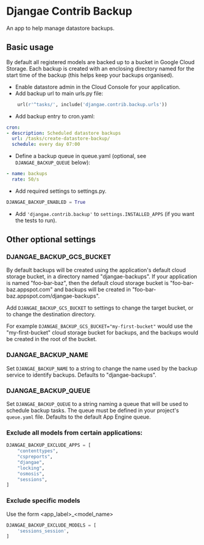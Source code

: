 # Djangae Contrib Backup

An app to help manage datastore backups.

## Basic usage

By default all registered models are backed up to a bucket in Google Cloud Storage. Each backup is created with an enclosing directory named for the start time of the backup (this helps keep your backups organised).

* Enable datastore admin in the Cloud Console for your application.
* Add backup url to main urls.py file:
```python
    url(r'^tasks/', include('djangae.contrib.backup.urls'))
```
* Add backup entry to cron.yaml:
```yaml
cron:
- description: Scheduled datastore backups
  url: /tasks/create-datastore-backup/
  schedule: every day 07:00
```
* Define a backup queue in queue.yaml (optional, see `DJANGAE_BACKUP_QUEUE` below):
```yaml
- name: backups
  rate: 50/s
```
* Add required settings to settings.py.
```python
DJANGAE_BACKUP_ENABLED = True
```
* Add `'djangae.contrib.backup'` to `settings.INSTALLED_APPS` (if you want the tests to run).

## Other optional settings

### DJANGAE_BACKUP_GCS_BUCKET

By default backups will be created using the application's default cloud storage bucket, in a directory named "djangae-backups". If your application is named "foo-bar-baz", then the default cloud storage bucket is "foo-bar-baz.appspot.com" and backups will be created in "foo-bar-baz.appspot.com/djangae-backups".

Add `DJANGAE_BACKUP_GCS_BUCKET` to settings to change the target bucket, or to change the destination directory.

For example `DJANGAE_BACKUP_GCS_BUCKET="my-first-bucket"` would use the "my-first-bucket" cloud storage bucket for backups, and the backups would be created in the root of the bucket.


### DJANGAE_BACKUP_NAME

Set `DJANGAE_BACKUP_NAME` to a string to change the name used by the backup service to identify backups. Defaults to "djangae-backups".


### DJANGAE_BACKUP_QUEUE

Set `DJANGAE_BACKUP_QUEUE` to a string naming a queue that will be used to schedule backup tasks. The queue must be defined in your project's `queue.yaml` file. Defaults to the default App Engine queue.


### Exclude all models from certain applications:

```python
DJANGAE_BACKUP_EXCLUDE_APPS = [
    "contenttypes",
    "cspreports",
    "djangae",
    "locking",
    "osmosis",
    "sessions",
]
```


### Exclude specific models

Use the form <app_label>_<model_name>

```python
DJANGAE_BACKUP_EXCLUDE_MODELS = [
    'sessions_session',
]
```
